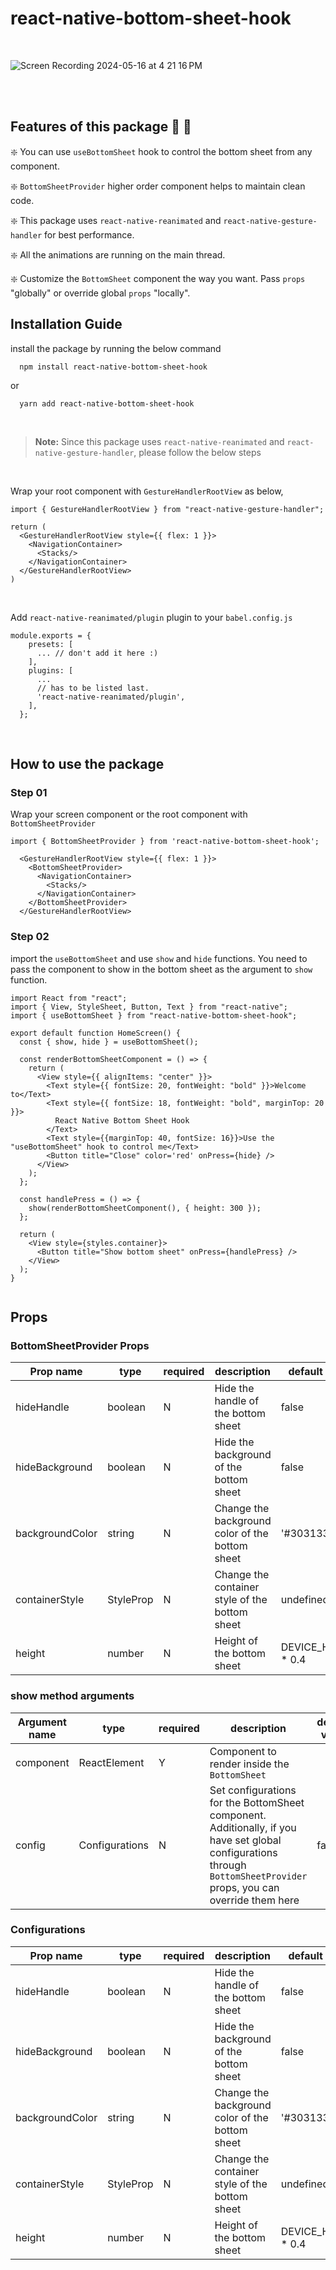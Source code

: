 # react-native-bottom-sheet-hook #

<br>

![Screen Recording 2024-05-16 at 4 21 16 PM](https://github.com/Harisene/react-native-bottom-sheet-hook/assets/33250282/c07bbd27-cd82-4f17-8faa-57e2ac7067a9)


<br>
<br>

## Features of this package :star_struck: :star_struck:

:sparkle: You can use ```useBottomSheet``` hook to control the bottom sheet from any component.

:sparkle: ```BottomSheetProvider``` higher order component helps to maintain clean code.

:sparkle: This package uses ```react-native-reanimated``` and ```react-native-gesture-handler``` for best performance.

:sparkle: All the animations are running on the main thread.

:sparkle: Customize the ```BottomSheet``` component the way you want. Pass ```props``` "globally" or override global ```props``` "locally".

## Installation Guide ##

install the package by running the below command
```
  npm install react-native-bottom-sheet-hook
```
or
```
  yarn add react-native-bottom-sheet-hook
```
<br>

> **Note:** Since this package uses ```react-native-reanimated``` and ```react-native-gesture-handler```, please follow the below steps

<br>

Wrap your root component with ```GestureHandlerRootView``` as below,

```
import { GestureHandlerRootView } from "react-native-gesture-handler";

return (
  <GestureHandlerRootView style={{ flex: 1 }}>  
    <NavigationContainer>
      <Stacks/>
    </NavigationContainer>
  </GestureHandlerRootView>
)
```

<br>


Add ```react-native-reanimated/plugin``` plugin to your ```babel.config.js```

```
module.exports = {
    presets: [
      ... // don't add it here :)
    ],
    plugins: [
      ...
      // has to be listed last.
      'react-native-reanimated/plugin',
    ],
  };
```

<br>

## How to use the package ##

### Step 01 ###

Wrap your screen component or the root component with ```BottomSheetProvider```

```
import { BottomSheetProvider } from 'react-native-bottom-sheet-hook';

  <GestureHandlerRootView style={{ flex: 1 }}>
    <BottomSheetProvider>
      <NavigationContainer>
        <Stacks/>
      </NavigationContainer>
    </BottomSheetProvider>
  </GestureHandlerRootView>

```

### Step 02 ###

import the ```useBottomSheet``` and use ```show``` and ```hide``` functions.
You need to pass the component to show in the bottom sheet as the argument to ```show``` function.

```
import React from "react";
import { View, StyleSheet, Button, Text } from "react-native";
import { useBottomSheet } from "react-native-bottom-sheet-hook";

export default function HomeScreen() {
  const { show, hide } = useBottomSheet();

  const renderBottomSheetComponent = () => {
    return (
      <View style={{ alignItems: "center" }}>
        <Text style={{ fontSize: 20, fontWeight: "bold" }}>Welcome to</Text>
        <Text style={{ fontSize: 18, fontWeight: "bold", marginTop: 20 }}>
          React Native Bottom Sheet Hook
        </Text>
        <Text style={{marginTop: 40, fontSize: 16}}>Use the "useBottomSheet" hook to control me</Text>
        <Button title="Close" color='red' onPress={hide} />
      </View>
    );
  };

  const handlePress = () => {
    show(renderBottomSheetComponent(), { height: 300 });
  };

  return (
    <View style={styles.container}>
      <Button title="Show bottom sheet" onPress={handlePress} />
    </View>
  );
}


```

## Props ##

### BottomSheetProvider Props ###

Prop name | type | required | description | default value
--- | --- | --- | --- | ---
hideHandle | boolean | N | Hide the handle of the bottom sheet | false
hideBackground | boolean | N | Hide the background of the bottom sheet | false
backgroundColor | string | N | Change the background color of the bottom sheet | '#303133'
containerStyle | StyleProp<ViewStyle> | N | Change the container style of the bottom sheet | undefined
height | number | N | Height of the bottom sheet | DEVICE_HEIGHT * 0.4

### show method arguments ###

Argument name | type | required | description | default value
--- | --- | --- | --- | ---
component | ReactElement | Y | Component to render inside the ```BottomSheet```
config | Configurations | N | Set configurations for the BottomSheet component. Additionally, if you have set global configurations through ```BottomSheetProvider``` props, you can override them here  | false

### Configurations ###

Prop name | type | required | description | default value
--- | --- | --- | --- | ---
hideHandle | boolean | N | Hide the handle of the bottom sheet | false
hideBackground | boolean | N | Hide the background of the bottom sheet | false
backgroundColor | string | N | Change the background color of the bottom sheet | '#303133'
containerStyle | StyleProp<ViewStyle> | N | Change the container style of the bottom sheet | undefined
height | number | N | Height of the bottom sheet | DEVICE_HEIGHT * 0.4



